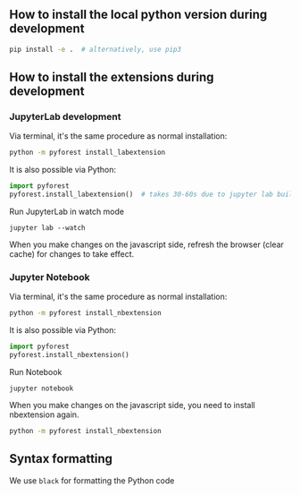 
## How to install the local python version during development
```bash
pip install -e .  # alternatively, use pip3
```

## How to install the extensions during development

### JupyterLab development

Via terminal, it's the same procedure as normal installation:

```bash
python -m pyforest install_labextension
```

It is also possible via Python:
```python
import pyforest
pyforest.install_labextension()  # takes 30-60s due to jupyter lab build
```

Run JupyterLab in watch mode
```
jupyter lab --watch
```

When you make changes on the javascript side, refresh the browser (clear cache) for changes to take effect.
### Jupyter Notebook

Via terminal, it's the same procedure as normal installation:

```bash
python -m pyforest install_nbextension
```

It is also possible via Python:
```python
import pyforest
pyforest.install_nbextension()
```

Run Notebook
```
jupyter notebook
```

When you make changes on the javascript side, you need to install nbextension again.
```bash
python -m pyforest install_nbextension
```

## Syntax formatting
We use `black` for formatting the Python code
